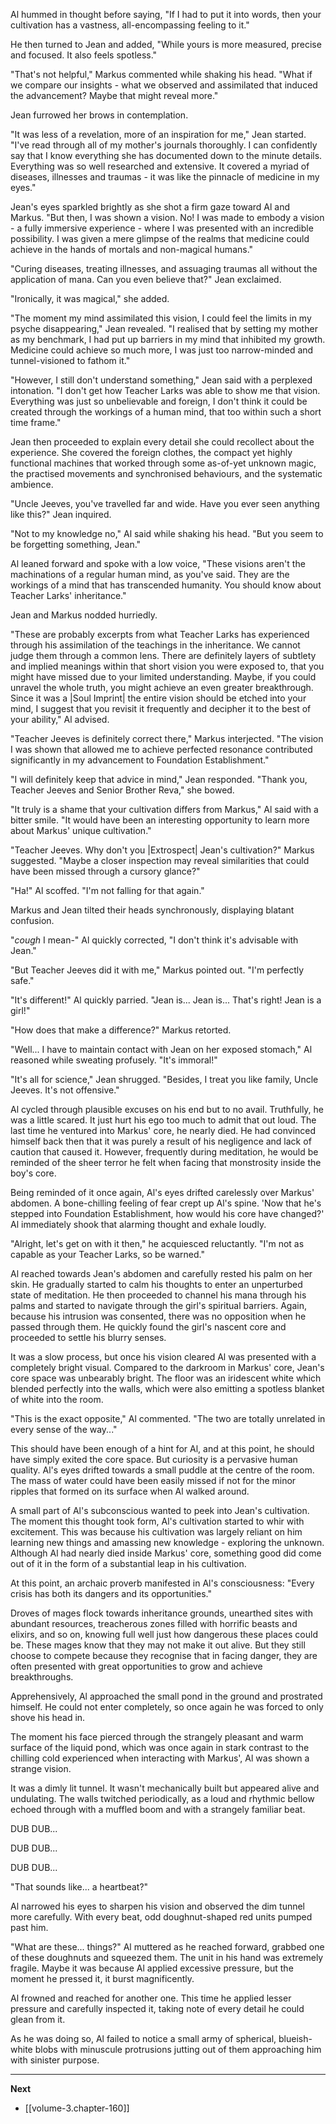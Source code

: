 
Al hummed in thought before saying, "If I had to put it into words, then your cultivation has a vastness, all-encompassing feeling to it."

He then turned to Jean and added, "While yours is more measured, precise and focused. It also feels spotless."

"That's not helpful," Markus commented while shaking his head. "What if we compare our insights - what we observed and assimilated that induced the advancement? Maybe that might reveal more."

Jean furrowed her brows in contemplation.

"It was less of a revelation, more of an inspiration for me," Jean started. "I've read through all of my mother's journals thoroughly. I can confidently say that I know everything she has documented down to the minute details. Everything was so well researched and extensive. It covered a myriad of diseases, illnesses and traumas - it was like the pinnacle of medicine in my eyes."

Jean's eyes sparkled brightly as she shot a firm gaze toward Al and Markus. "But then, I was shown a vision. No! I was made to embody a vision - a fully immersive experience - where I was presented with an incredible possibility. I was given a mere glimpse of the realms that medicine could achieve in the hands of mortals and non-magical humans."

"Curing diseases, treating illnesses, and assuaging traumas all without the application of mana. Can you even believe that?" Jean exclaimed.

"Ironically, it was magical," she added.

"The moment my mind assimilated this vision, I could feel the limits in my psyche disappearing," Jean revealed. "I realised that by setting my mother as my benchmark, I had put up barriers in my mind that inhibited my growth. Medicine could achieve so much more, I was just too narrow-minded and tunnel-visioned to fathom it."

"However, I still don't understand something," Jean said with a perplexed intonation. "I don't get how Teacher Larks was able to show me that vision. Everything was just so unbelievable and foreign, I don't think it could be created through the workings of a human mind, that too within such a short time frame."

Jean then proceeded to explain every detail she could recollect about the experience. She covered the foreign clothes, the compact yet highly functional machines that worked through some as-of-yet unknown magic, the practised movements and synchronised behaviours, and the systematic ambience.

"Uncle Jeeves, you've travelled far and wide. Have you ever seen anything like this?" Jean inquired.

"Not to my knowledge no," Al said while shaking his head. "But you seem to be forgetting something, Jean."

Al leaned forward and spoke with a low voice, "These visions aren't the machinations of a regular human mind, as you've said. They are the workings of a mind that has transcended humanity. You should know about Teacher Larks' inheritance."

Jean and Markus nodded hurriedly.

"These are probably excerpts from what Teacher Larks has experienced through his assimilation of the teachings in the inheritance. We cannot judge them through a common lens. There are definitely layers of subtlety and implied meanings within that short vision you were exposed to, that you might have missed due to your limited understanding. Maybe, if you could unravel the whole truth, you might achieve an even greater breakthrough. Since it was a |Soul Imprint| the entire vision should be etched into your mind, I suggest that you revisit it frequently and decipher it to the best of your ability," Al advised.

"Teacher Jeeves is definitely correct there," Markus interjected. "The vision I was shown that allowed me to achieve perfected resonance contributed significantly in my advancement to Foundation Establishment."

"I will definitely keep that advice in mind," Jean responded. "Thank you, Teacher Jeeves and Senior Brother Reva," she bowed.

"It truly is a shame that your cultivation differs from Markus," Al said with a bitter smile. "It would have been an interesting opportunity to learn more about Markus' unique cultivation."

"Teacher Jeeves. Why don't you |Extrospect| Jean's cultivation?" Markus suggested. "Maybe a closer inspection may reveal similarities that could have been missed through a cursory glance?"

"Ha!" Al scoffed. "I'm not falling for that again."

Markus and Jean tilted their heads synchronously, displaying blatant confusion.

"*cough* I mean-" Al quickly corrected, "I don't think it's advisable with Jean."

"But Teacher Jeeves did it with me," Markus pointed out. "I'm perfectly safe."

"It's different!" Al quickly parried. "Jean is... Jean is... That's right! Jean is a girl!"

"How does that make a difference?" Markus retorted.

"Well... I have to maintain contact with Jean on her exposed stomach," Al reasoned while sweating profusely. "It's immoral!"

"It's all for science," Jean shrugged. "Besides, I treat you like family, Uncle Jeeves. It's not offensive."

Al cycled through plausible excuses on his end but to no avail. Truthfully, he was a little scared. It just hurt his ego too much to admit that out loud. The last time he ventured into Markus' core, he nearly died. He had convinced himself back then that it was purely a result of his negligence and lack of caution that caused it. However, frequently during meditation, he would be reminded of the sheer terror he felt when facing that monstrosity inside the boy's core.

Being reminded of it once again, Al's eyes drifted carelessly over Markus' abdomen. A bone-chilling feeling of fear crept up Al's spine. 'Now that he's stepped into Foundation Establishment, how would his core have changed?' Al immediately shook that alarming thought and exhale loudly.

"Alright, let's get on with it then," he acquiesced reluctantly. "I'm not as capable as your Teacher Larks, so be warned."

Al reached towards Jean's abdomen and carefully rested his palm on her skin. He gradually started to calm his thoughts to enter an unperturbed state of meditation. He then proceeded to channel his mana through his palms and started to navigate through the girl's spiritual barriers. Again, because his intrusion was consented, there was no opposition when he passed through them. He quickly found the girl's nascent core and proceeded to settle his blurry senses.

It was a slow process, but once his vision cleared Al was presented with a completely bright visual. Compared to the darkroom in Markus' core, Jean's core space was unbearably bright. The floor was an iridescent white which blended perfectly into the walls, which were also emitting a spotless blanket of white into the room.

"This is the exact opposite," Al commented. "The two are totally unrelated in every sense of the way..."

This should have been enough of a hint for Al, and at this point, he should have simply exited the core space. But curiosity is a pervasive human quality. Al's eyes drifted towards a small puddle at the centre of the room. The mass of water could have been easily missed if not for the minor ripples that formed on its surface when Al walked around.

A small part of Al's subconscious wanted to peek into Jean's cultivation. The moment this thought took form, Al's cultivation started to whir with excitement. This was because his cultivation was largely reliant on him learning new things and amassing new knowledge - exploring the unknown. Although Al had nearly died inside Markus' core, something good did come out of it in the form of a substantial leap in his cultivation.

At this point, an archaic proverb manifested in Al's consciousness: "Every crisis has both its dangers and its opportunities."

Droves of mages flock towards inheritance grounds, unearthed sites with abundant resources, treacherous zones filled with horrific beasts and elixirs, and so on, knowing full well just how dangerous these places could be. These mages know that they may not make it out alive. But they still choose to compete because they recognise that in facing danger, they are often presented with great opportunities to grow and achieve breakthroughs.

Apprehensively, Al approached the small pond in the ground and prostrated himself. He could not enter completely, so once again he was forced to only shove his head in.

The moment his face pierced through the strangely pleasant and warm surface of the liquid pond, which was once again in stark contrast to the chilling cold experienced when interacting with Markus', Al was shown a strange vision.

It was a dimly lit tunnel. It wasn't mechanically built but appeared alive and undulating. The walls twitched periodically, as a loud and rhythmic bellow echoed through with a muffled boom and with a strangely familiar beat.

DUB DUB...

DUB DUB...

DUB DUB...

"That sounds like... a heartbeat?"

Al narrowed his eyes to sharpen his vision and observed the dim tunnel more carefully. With every beat, odd doughnut-shaped red units pumped past him.

"What are these... things?" Al muttered as he reached forward, grabbed one of these doughnuts and squeezed them. The unit in his hand was extremely fragile. Maybe it was because Al applied excessive pressure, but the moment he pressed it, it burst magnificently.

Al frowned and reached for another one. This time he applied lesser pressure and carefully inspected it, taking note of every detail he could glean from it.

As he was doing so, Al failed to notice a small army of spherical, blueish-white blobs with minuscule protrusions jutting out of them approaching him with sinister purpose.

____

**Next**
* [[volume-3.chapter-160]]